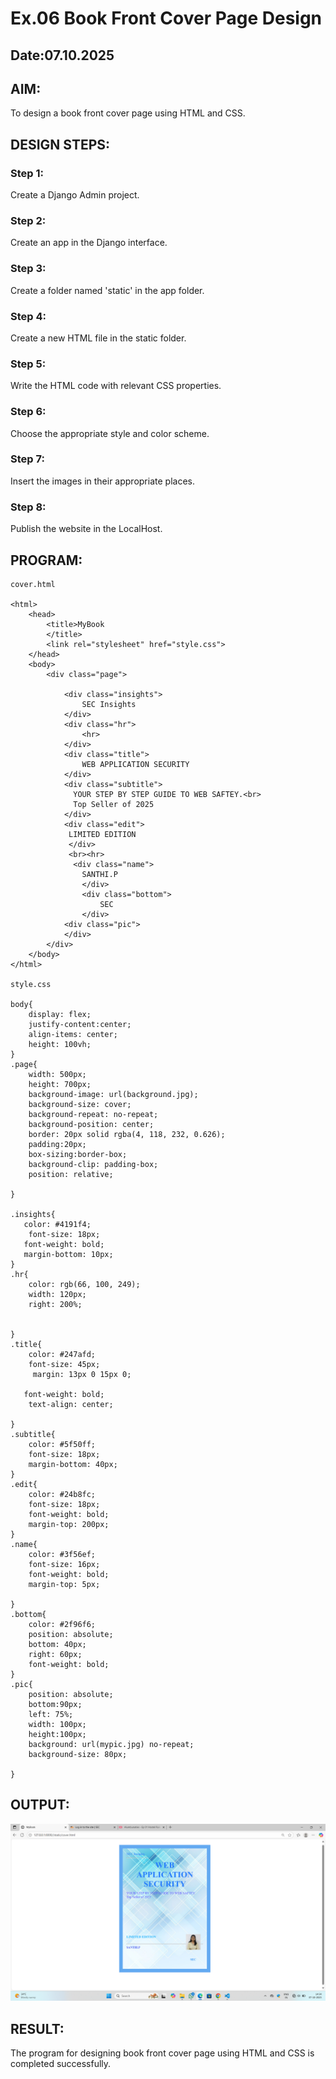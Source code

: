 # Ex.06 Book Front Cover Page Design
## Date:07.10.2025

## AIM:
To design a book front cover page using HTML and CSS.

## DESIGN STEPS:

### Step 1:
Create a Django Admin project.

### Step 2:
Create an app in the Django interface.

### Step 3:
Create a folder named 'static' in the app folder.

### Step 4:
Create a new HTML file in the static folder.

### Step 5:
Write the HTML code with relevant CSS properties.

### Step 6:
Choose the appropriate style and color scheme.

### Step 7:
Insert the images in their appropriate places.

### Step 8:
Publish the website in the LocalHost.

## PROGRAM:
```
cover.html

<html>
    <head>
        <title>MyBook
        </title>
        <link rel="stylesheet" href="style.css">
    </head>
    <body>
        <div class="page">
            
            <div class="insights">
                SEC Insights
            </div>
            <div class="hr">
                <hr>
            </div>
            <div class="title">
                WEB APPLICATION SECURITY
            </div>
            <div class="subtitle">
              YOUR STEP BY STEP GUIDE TO WEB SAFTEY.<br>
              Top Seller of 2025
            </div>
            <div class="edit">
             LIMITED EDITION
             </div>
             <br><hr>
              <div class="name">
                SANTHI.P
                </div>
                <div class="bottom">
                    SEC
                </div>
            <div class="pic">
            </div> 
        </div>
    </body>
</html>

style.css

body{
    display: flex;
    justify-content:center;
    align-items: center;
    height: 100vh;
}
.page{
    width: 500px;
    height: 700px;
    background-image: url(background.jpg);
    background-size: cover;
    background-repeat: no-repeat;
    background-position: center;
    border: 20px solid rgba(4, 118, 232, 0.626);
    padding:20px;
    box-sizing:border-box;
    background-clip: padding-box;
    position: relative;
       
}

.insights{
   color: #4191f4;
    font-size: 18px;
   font-weight: bold;
   margin-bottom: 10px;
}
.hr{
    color: rgb(66, 100, 249);
    width: 120px;
    right: 200%;
    

}
.title{
    color: #247afd;
    font-size: 45px;
     margin: 13px 0 15px 0;
    
   font-weight: bold;
    text-align: center;
    
}
.subtitle{
    color: #5f50ff;
    font-size: 18px;
    margin-bottom: 40px;
}
.edit{
    color: #24b8fc;
    font-size: 18px;
    font-weight: bold;
    margin-top: 200px;
}
.name{
    color: #3f56ef;
    font-size: 16px;
    font-weight: bold;
    margin-top: 5px;
   
}
.bottom{
    color: #2f96f6;
    position: absolute;
    bottom: 40px;
    right: 60px;
    font-weight: bold;
}
.pic{
    position: absolute;
    bottom:90px;
    left: 75%;
    width: 100px;
    height:100px;
    background: url(mypic.jpg) no-repeat;
    background-size: 80px;

}

```

## OUTPUT:
![alt text](<Screenshot (33).png>)

## RESULT:
The program for designing book front cover page using HTML and CSS is completed successfully.
